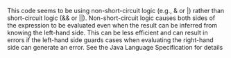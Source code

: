 This code seems to be using non-short-circuit logic (e.g., & or |) rather than short-circuit logic (&& or ||). Non-short-circuit logic causes both sides of the expression to be evaluated even when the result can be inferred from knowing the left-hand side. This can be less efficient and can result in errors if the left-hand side guards cases when evaluating the right-hand side can generate an error. See the Java Language Specification for details